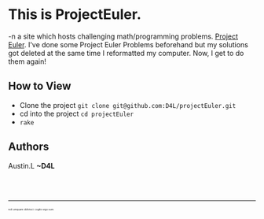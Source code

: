This is ProjectEuler.
=====================

-n a site which hosts challenging math/programming problems. [Project Euler](http://projecteuler.net).
I've done some Project Euler Problems beforehand but my solutions got deleted at the same time I reformatted my computer. Now, I get to do them again!

How to View
-----------

*   Clone the project `git clone git@github.com:D4L/projectEuler.git`
*   cd into the project `cd projectEuler`
*   `rake`

Authors
-------

Austin.L **~D4L**

<br />
<br />

---
<span style="font-size:5px">noli umquam oblivisci: cogito ergo sum.</span>
